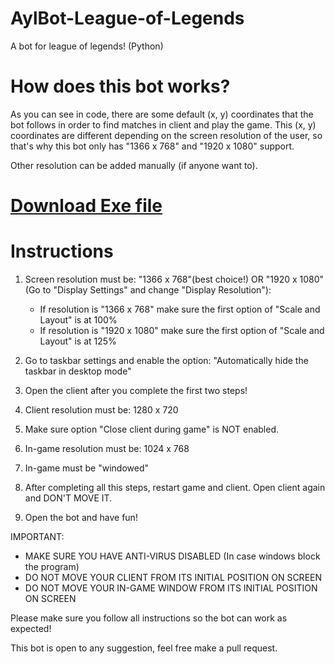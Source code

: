 # AylBot-League-of-Legends
A bot for league of legends! (Python)

# How does this bot works?

As you can see in code, there are some default (x, y) coordinates that the bot follows in order to find matches in client and play the game.
This (x, y) coordinates are different depending on the screen resolution of the user, so that's why this bot only has "1366 x 768" and "1920 x 1080" support.

Other resolution can be added manually (if anyone want to).

# [Download Exe file](https://www.mediafire.com/file/rasj2vyopbe8js4/AylBot.exe/file)

# Instructions
1. Screen resolution must be: "1366 x 768"(best choice!) OR "1920 x 1080" (Go to "Display Settings" and change "Display Resolution"):
	- If resolution is "1366 x 768" make sure the first option of "Scale and Layout" is at 100%
	- If resolution is "1920 x 1080" make sure the first option of "Scale and Layout" is at 125%

2. Go to taskbar settings and enable the option: "Automatically hide the taskbar in desktop mode"

3. Open the client after you complete the first two steps!

3. Client resolution must be: 1280 x 720

4. Make sure option "Close client during game" is NOT enabled.

5. In-game resolution must be: 1024 x 768

6. In-game must be "windowed"

7. After completing all this steps, restart game and client. Open client again and DON'T MOVE IT.

8. Open the bot and have fun!

IMPORTANT:
- MAKE SURE YOU HAVE ANTI-VIRUS DISABLED (In case windows block the program)
- DO NOT MOVE YOUR CLIENT FROM ITS INITIAL POSITION ON SCREEN
- DO NOT MOVE YOUR IN-GAME WINDOW FROM ITS INITIAL POSITION ON SCREEN

Please make sure you follow all instructions so the bot can work as expected!

This bot is open to any suggestion, feel free make a pull request.
